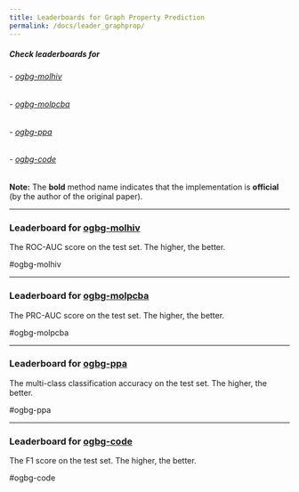 ```yaml
---
title: Leaderboards for Graph Property Prediction
permalink: /docs/leader_graphprop/
---
```


##### Check leaderboards for
###### - [ogbg-molhiv](#ogbg-molhiv)
###### - [ogbg-molpcba](#ogbg-molpcba)
###### - [ogbg-ppa](#ogbg-ppa)
###### - [ogbg-code](#ogbg-code)

**Note:** The **bold** method name indicates that the implementation is **official** (by the author of the original paper).

<a name="ogbg-molhiv"/>

-------------

### Leaderboard for [ogbg-molhiv](../graphprop/#ogbg-mol)

The ROC-AUC score on the test set. The higher, the better. 

#ogbg-molhiv

<a name="ogbg-molpcba"/>

-----------------

### Leaderboard for [ogbg-molpcba](../graphprop/#ogbg-mol)

The PRC-AUC score on the test set. The higher, the better. 

#ogbg-molpcba

<a name="ogbg-ppa"/>

---------------------

### Leaderboard for [ogbg-ppa](../graphprop/#ogbg-ppa)

The multi-class classification accuracy on the test set. The higher, the better. 

#ogbg-ppa


<a name="ogbg-code"/>

---------------------

### Leaderboard for [ogbg-code](../graphprop/#ogbg-code)

The F1 score on the test set. The higher, the better. 

#ogbg-code